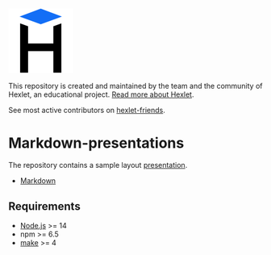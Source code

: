 ##
[![Hexlet Ltd. logo](https://raw.githubusercontent.com/Hexlet/assets/master/images/hexlet_logo128.png)](https://hexlet.io/utm_source=github&utm_medium=link&utm_campaign=github-presentations)

This repository is created and maintained by the team and the community of Hexlet, an educational project. [Read more about Hexlet](https://hexlet.io/?utm_source=github&utm_medium=link&utm_campaign=github-presentations).

See most active contributors on [hexlet-friends](https://friends.hexlet.io/).

##

# Markdown-presentations

The repository contains a sample layout [presentation](./marpit/README.md).

* [Markdown](https://guides.hexlet.io/markdown/)

## Requirements

* [Node.js](https://github.com/Hexlet/instructions/blob/main/nodejs.md) >= 14
* npm >= 6.5
* [make](https://guides.hexlet.io/makefile-as-task-runner/) >= 4
